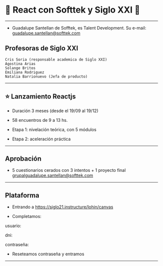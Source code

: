 # :star2: React con Softtek y Siglo XXI :star2:

---

- Guadalupe Santellan de Sofftek, es Talent Development. Su e-mail: guadalupe.santellan@softtek.com


## Profesoras de Siglo XXI

```
Cris Soria (responsable academica de Siglo XXI)
Agostina Arias
Solange Britos
Emiliana Rodriguez
Natalia Barrionuevo (Jefa de producto)
```

---

## :star: Lanzamiento Reactjs

- Duración 3 meses (desde el 19/09 al 19/12)

- 58 encuentros de 9 a 13 hs.

- Etapa 1: nivelación teórica, con 5 módulos

- Etapa 2: aceleración práctica

---

## Aprobación

- 5 cuestionarios cerados con 3 intentos + 1 proyecto final grupalguadalupe.santellan@softtek.com

---

## Plataforma

- Entrando a https://siglo21.instructure/lohin/canvas

- Completamos:

usuario:

dni:

contraseña:

- Reseteamos contraseña y entramos

---
